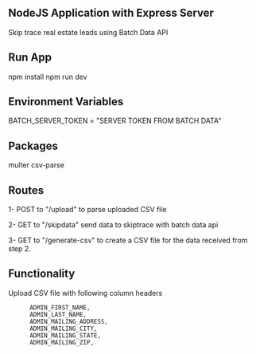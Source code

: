 ## NodeJS Application with Express Server

Skip trace real estate leads using Batch Data API

## Run App

npm install
npm run dev

## Environment Variables

BATCH_SERVER_TOKEN = "SERVER TOKEN FROM BATCH DATA"

## Packages

multer
csv-parse

## Routes

1- POST to "/upload" to parse uploaded CSV file

2- GET to "/skipdata" send data to skiptrace with batch data api

3- GET to "/generate-csv" to create a CSV file for the data received from step 2.

## Functionality

Upload CSV file with following column headers

          ADMIN_FIRST_NAME,
          ADMIN_LAST_NAME,          
          ADMIN_MAILING_ADDRESS,
          ADMIN_MAILING_CITY,
          ADMIN_MAILING_STATE,
          ADMIN_MAILING_ZIP,

